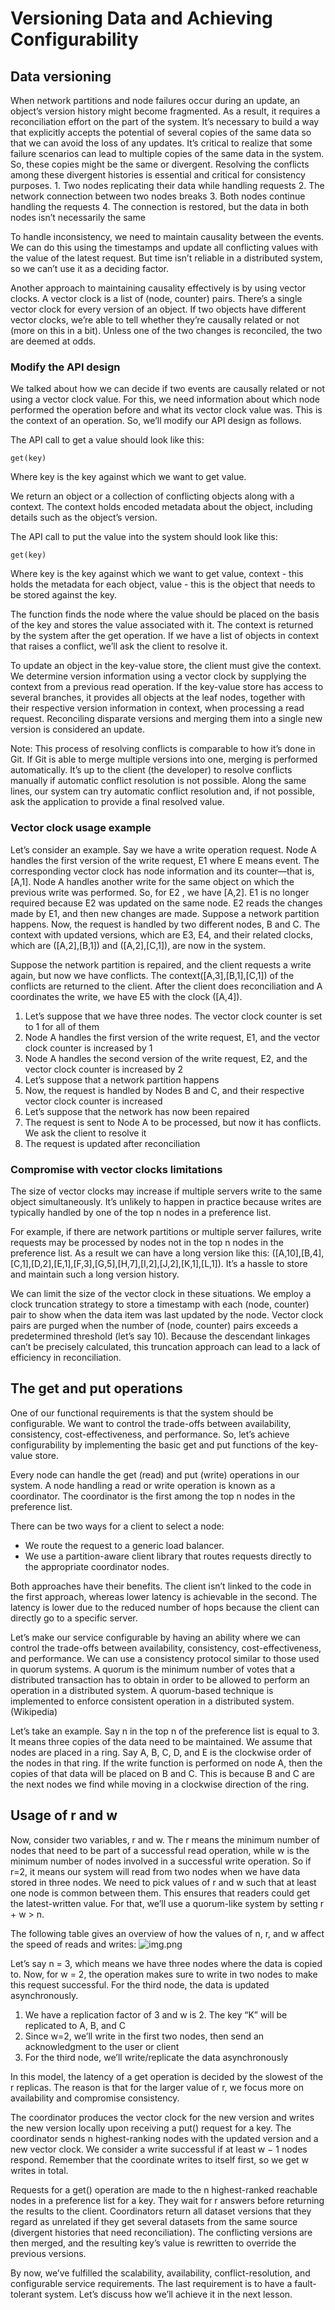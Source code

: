 <h1>Versioning Data and Achieving Configurability</h1>

<h2>Data versioning</h2>
When network partitions and node failures occur during an update, an object’s version history might become fragmented. 
As a result, it requires a reconciliation effort on the part of the system. It’s necessary to build a way 
that explicitly accepts the potential of several copies of the same data so that we can avoid the loss of any updates. 
It’s critical to realize that some failure scenarios can lead to multiple copies of the same data in the system. 
So, these copies might be the same or divergent. Resolving the conflicts among these divergent histories is essential 
and critical for consistency purposes.
1. Two nodes replicating their data while handling requests
2. The network connection between two nodes breaks
3. Both nodes continue handling the requests
4. The connection is restored, but the data in both nodes isn’t necessarily the same

To handle inconsistency, we need to maintain causality between the events. We can do this using the timestamps 
and update all conflicting values with the value of the latest request. But time isn’t reliable in a distributed system, 
so we can’t use it as a deciding factor.

Another approach to maintaining causality effectively is by using vector clocks. A vector clock is a list of (node, counter) pairs. 
There’s a single vector clock for every version of an object. If two objects have different vector clocks, 
we’re able to tell whether they’re causally related or not (more on this in a bit). 
Unless one of the two changes is reconciled, the two are deemed at odds.

<h3>Modify the API design</h3>
We talked about how we can decide if two events are causally related or not using a vector clock value. For this, 
we need information about which node performed the operation before and what its vector clock value was. 
This is the context of an operation. So, we’ll modify our API design as follows.

The API call to get a value should look like this:
```
get(key)
```
Where key is the key against which we want to get value.

We return an object or a collection of conflicting objects along with a context. 
The context holds encoded metadata about the object, including details such as the object’s version.

The API call to put the value into the system should look like this:
```
get(key)
```
Where key is the key against which we want to get value, context - this holds the metadata for each object,
value - this is the object that needs to be stored against the key.

The function finds the node where the value should be placed on the basis of the key and stores the value associated with it. 
The context is returned by the system after the get operation. If we have a list of objects in context that raises a conflict, 
we’ll ask the client to resolve it.

To update an object in the key-value store, the client must give the context. 
We determine version information using a vector clock by supplying the context from a previous read operation. 
If the key-value store has access to several branches, it provides all objects at the leaf nodes, 
together with their respective version information in context, when processing a read request. 
Reconciling disparate versions and merging them into a single new version is considered an update.

Note: This process of resolving conflicts is comparable to how it’s done in Git. 
If Git is able to merge multiple versions into one, merging is performed automatically. 
It’s up to the client (the developer) to resolve conflicts manually if automatic conflict resolution is not possible. 
Along the same lines, our system can try automatic conflict resolution and, if not possible, 
ask the application to provide a final resolved value.

<h3>Vector clock usage example</h3>
Let’s consider an example. Say we have a write operation request. Node A handles the first version of the write request, 
E1 where E means event. The corresponding vector clock has node information and its counter—that is, [A,1]. 
Node A handles another write for the same object on which the previous write was performed. So, for E2 , we have [A,2]. 
E1 is no longer required because E2 was updated on the same node. E2 reads the changes made by E1, 
and then new changes are made. Suppose a network partition happens. Now, the request is handled by two different nodes, 
B and C. The context with updated versions, which are E3, E4, and their related clocks, which are ([A,2],[B,1]) 
and ([A,2],[C,1]), are now in the system.

Suppose the network partition is repaired, and the client requests a write again, but now we have conflicts. 
The context([A,3],[B,1],[C,1]) of the conflicts are returned to the client. After the client does reconciliation 
and A coordinates the write, we have E5 with the clock ([A,4]).

1. Let’s suppose that we have three nodes. The vector clock counter is set to 1 for all of them
2. Node A handles the first version of the write request, E1, and the vector clock counter is increased by 1
3. Node A handles the second version of the write request, E2, and the vector clock counter is increased by 2
4. Let’s suppose that a network partition happens
5. Now, the request is handled by Nodes B and C, and their respective vector clock counter is increased
6. Let’s suppose that the network has now been repaired
7. The request is sent to Node A to be processed, but now it has conflicts. We ask the client to resolve it
8. The request is updated after reconciliation

<h3>Compromise with vector clocks limitations</h3>
The size of vector clocks may increase if multiple servers write to the same object simultaneously. 
It’s unlikely to happen in practice because writes are typically handled by one of the top n nodes in a preference list.

For example, if there are network partitions or multiple server failures, 
write requests may be processed by nodes not in the top n nodes in the preference list. 
As a result we can have a long version like this:
([A,10],[B,4],[C,1],[D,2],[E,1],[F,3],[G,5],[H,7],[I,2],[J,2],[K,1],[L,1]). 
It’s a hassle to store and maintain such a long version history.

We can limit the size of the vector clock in these situations. We employ a clock truncation strategy 
to store a timestamp with each (node, counter) pair to show when the data item was last updated by the node. 
Vector clock pairs are purged when the number of (node, counter) pairs exceeds a predetermined threshold (let’s say 10). 
Because the descendant linkages can’t be precisely calculated, 
this truncation approach can lead to a lack of efficiency in reconciliation.

<h2>The get and put operations</h2>
One of our functional requirements is that the system should be configurable. 
We want to control the trade-offs between availability, consistency, cost-effectiveness, and performance. 
So, let’s achieve configurability by implementing the basic get and put functions of the key-value store.

Every node can handle the get (read) and put (write) operations in our system. A node handling a read 
or write operation is known as a coordinator. The coordinator is the first among the top n nodes in the preference list.

There can be two ways for a client to select a node:
* We route the request to a generic load balancer.
* We use a partition-aware client library that routes requests directly to the appropriate coordinator nodes.

Both approaches have their benefits. The client isn’t linked to the code in the first approach, 
whereas lower latency is achievable in the second. The latency is lower due to the reduced number of hops 
because the client can directly go to a specific server.

Let’s make our service configurable by having an ability where we can control the trade-offs between availability, 
consistency, cost-effectiveness, and performance. We can use a consistency protocol similar to those used in quorum systems.
A quorum is the minimum number of votes that a distributed transaction has to obtain in order to be allowed 
to perform an operation in a distributed system. A quorum-based technique is implemented 
to enforce consistent operation in a distributed system. (Wikipedia)

Let’s take an example. Say n in the top n of the preference list is equal to 3. 
It means three copies of the data need to be maintained. We assume that nodes are placed in a ring. 
Say A, B, C, D, and E is the clockwise order of the nodes in that ring. If the write function is performed on node A, 
then the copies of that data will be placed on B and C. 
This is because B and C are the next nodes we find while moving in a clockwise direction of the ring.

<h2>Usage of r and w</h2>
Now, consider two variables, r and w. The r means the minimum number of nodes that need to be part of a successful read operation, 
while w is the minimum number of nodes involved in a successful write operation. So if r=2, 
it means our system will read from two nodes when we have data stored in three nodes. We need to pick values of r and w
such that at least one node is common between them. This ensures that readers could get the latest-written value. 
For that, we’ll use a quorum-like system by setting r + w > n.

The following table gives an overview of how the values of n, r, and w affect the speed of reads and writes:
![img.png](attachment06.png)

Let’s say n = 3, which means we have three nodes where the data is copied to. Now, for w = 2, 
the operation makes sure to write in two nodes to make this request successful. For the third node, 
the data is updated asynchronously.

1. We have a replication factor of 3 and w is 2. The key “K” will be replicated to A, B, and C
2. Since w=2, we’ll write in the first two nodes, then send an acknowledgment to the user or client
3. For the third node, we’ll write/replicate the data asynchronously

In this model, the latency of a get operation is decided by the slowest of the r replicas. 
The reason is that for the larger value of r, we focus more on availability and compromise consistency.

The coordinator produces the vector clock for the new version and writes the new version locally upon receiving a put() request for a key. 
The coordinator sends n highest-ranking nodes with the updated version and a new vector clock. 
We consider a write successful if at least w − 1 nodes respond. Remember that the coordinate writes to itself first, 
so we get w writes in total.

Requests for a get() operation are made to the n highest-ranked reachable nodes in a preference list for a key. 
They wait for r answers before returning the results to the client. Coordinators return all dataset versions 
that they regard as unrelated if they get several datasets from the same source (divergent histories that need reconciliation). 
The conflicting versions are then merged, and the resulting key’s value is rewritten to override the previous versions.

By now, we’ve fulfilled the scalability, availability, conflict-resolution, and configurable service requirements. 
The last requirement is to have a fault-tolerant system. Let’s discuss how we’ll achieve it in the next lesson.
